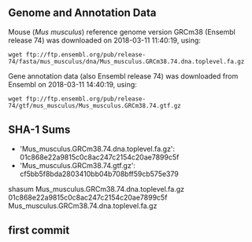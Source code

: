 ## Genome and Annotation Data

Mouse (*Mus musculus*) reference genome version GRCm38 (Ensembl
release 74) was downloaded on 2018-03-11 11:40:19, using:

    wget ftp://ftp.ensembl.org/pub/release-74/fasta/mus_musculus/dna/Mus_musculus.GRCm38.74.dna.toplevel.fa.gz

Gene annotation data (also Ensembl release 74) was downloaded from Ensembl on
2018-03-11 14:40:19, using:
    
    wget ftp://ftp.ensembl.org/pub/release-74/gtf/mus_musculus/Mus_musculus.GRCm38.74.gtf.gz

## SHA-1 Sums

 - 'Mus_musculus.GRCm38.74.dna.toplevel.fa.gz': 01c868e22a9815c0c8ac247c2154c20ae7899c5f
 - 'Mus_musculus.GRCm38.74.gtf.gz': cf5bb5f8bda2803410bb04b708bff59cb575e379



shasum Mus_musculus.GRCm38.74.dna.toplevel.fa.gz
01c868e22a9815c0c8ac247c2154c20ae7899c5f  Mus_musculus.GRCm38.74.dna.toplevel.fa.gz

## first commit

